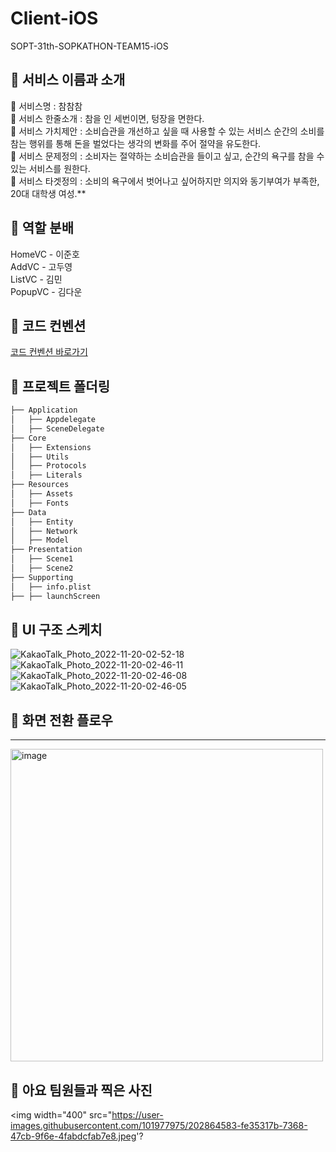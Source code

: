 # Client-iOS
SOPT-31th-SOPKATHON-TEAM15-iOS

## 📌 서비스 이름과 소개
🔔 서비스명 : 참참참 <br>
🔔 서비스 한줄소개 : 참을 인 세번이면, 텅장을 면한다. <br>
🔔 서비스 가치제안 : 소비습관을 개선하고 싶을 때 사용할 수 있는 서비스 순간의 소비를 참는 행위를 통해 돈을 벌었다는 생각의 변화를 주어 절약을 유도한다. <br>
🔔 서비스 문제정의 : 소비자는 절약하는 소비습관을 들이고 싶고, 순간의 욕구를 참을 수 있는 서비스를 원한다. <br>
🔔 서비스 타겟정의 : 소비의 욕구에서 벗어나고 싶어하지만 의지와 동기부여가 부족한, 20대 대학생 여성.**

## 📌 역할 분배
HomeVC - 이준호 <br>
AddVC - 고두영 <br>
ListVC - 김민 <br>
PopupVC - 김다운 <br>

## 📌 코드 컨벤션
[코드 컨벤션 바로가기](https://jade-savory-505.notion.site/Code-Convention-47754cc9d9e4454999ec6942edb33975)

## 📌 프로젝트 폴더링

```bash
├── Application
│   ├── Appdelegate
│   ├── SceneDelegate
├── Core
│   ├── Extensions
│   ├── Utils
│   ├── Protocols
│   ├── Literals
├── Resources
│   ├── Assets
│   ├── Fonts
├── Data
│   ├── Entity
│   ├── Network
│   ├── Model
├── Presentation
│   ├── Scene1
│   ├── Scene2
├── Supporting
│   ├── info.plist
├── ├── launchScreen
```

## 📌 UI 구조 스케치
![KakaoTalk_Photo_2022-11-20-02-52-18](https://user-images.githubusercontent.com/101977975/202864731-773dcfcd-5596-4d62-897b-bbb3f2221b95.jpeg)
![KakaoTalk_Photo_2022-11-20-02-46-11](https://user-images.githubusercontent.com/101977975/202864739-2046bc49-3e01-40ba-9a97-a3b2aa3cab14.jpeg)
![KakaoTalk_Photo_2022-11-20-02-46-08](https://user-images.githubusercontent.com/101977975/202864740-bd051b8b-3250-4279-a561-9f6900c122a6.jpeg)
![KakaoTalk_Photo_2022-11-20-02-46-05](https://user-images.githubusercontent.com/101977975/202864741-9b819299-c4b5-4d75-a391-4f657427a0b5.jpeg)



## 📌 화면 전환 플로우
---
<img width="500" alt="image" src="https://user-images.githubusercontent.com/101977975/202864810-b326ae80-80ad-4243-8204-88a0ee3ac206.png">


## 📌 아요 팀원들과 찍은 사진
<img width="400" src="https://user-images.githubusercontent.com/101977975/202864583-fe35317b-7368-47cb-9f6e-4fabdcfab7e8.jpeg'?

